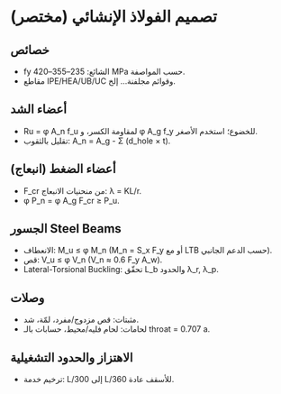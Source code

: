 # تصميم الفولاذ الإنشائي (مختصر)
## خصائص
- fy الشائع: 235–355–420 MPa حسب المواصفة.
- مقاطع IPE/HEA/UB/UC وقوائم مجلفنة… إلخ.

## أعضاء الشد
- Ru = φ A_n f_u لمقاومة الكسر، و φ A_g f_y للخضوع؛ استخدم الأصغر.
- تقليل بالثقوب: A_n = A_g - Σ (d_hole × t).

## أعضاء الضغط (انبعاج)
- F_cr من منحنيات الانبعاج: λ = KL/r.
- φ P_n = φ A_g F_cr ≥ P_u.

## الجسور Steel Beams
- الانعطاف: M_u ≤ φ M_n  (M_n = S_x F_y أو مع LTB حسب الدعم الجانبي).
- قص: V_u ≤ φ V_n  (V_n ≈ 0.6 F_y A_w).
- Lateral-Torsional Buckling: تحقّق L_b والحدود λ_r, λ_p.

## وصلات
- مثبتات: قص مزدوج/مفرد، لمّة، شد.
- لحامات: لحام فليه/محيط، حسابات بالـ throat = 0.707 a.

## الاهتزاز والحدود التشغيلية
- ترخيم خدمة: L/300 إلى L/360 للأسقف عادة.
